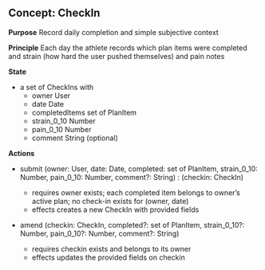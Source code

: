 ## Concept: CheckIn

**Purpose** Record daily completion and simple subjective context

**Principle** Each day the athlete records which plan items were completed and strain (how hard the user pushed themselves) and pain notes

**State**
- a set of CheckIns with
  - owner User
  - date Date
  - completedItems set of PlanItem
  - strain_0_10 Number
  - pain_0_10 Number
  - comment String (optional)

**Actions**
- submit (owner: User, date: Date, completed: set of PlanItem, strain_0_10: Number, pain_0_10: Number, comment?: String) : (checkin: CheckIn)
  - requires owner exists; each completed item belongs to owner’s active plan; no check-in exists for (owner, date)
  - effects creates a new CheckIn with provided fields

- amend (checkin: CheckIn, completed?: set of PlanItem, strain_0_10?: Number, pain_0_10?: Number, comment?: String)
  - requires checkin exists and belongs to its owner
  - effects updates the provided fields on checkin



